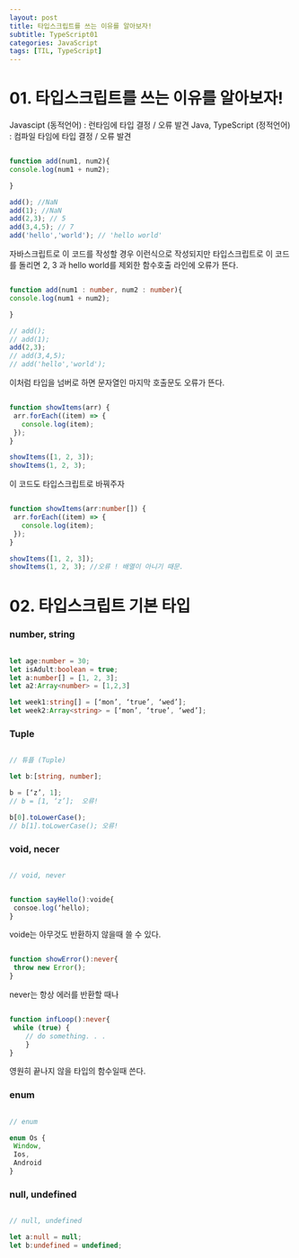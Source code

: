 ```yaml
---
layout: post
title: 타입스크립트를 쓰는 이유를 알아보자!
subtitle: TypeScript01
categories: JavaScript
tags: [TIL, TypeScript]
---
```



# 01. 타입스크립트를 쓰는 이유를 알아보자!


Javascipt (동적언어) : 런타임에 타입 결정 / 오류 발견
Java, TypeScript (정적언어) : 컴파일 타임에 타입 결정 / 오류 발견



```typescript

function add(num1, num2){
console.log(num1 + num2);

}

add(); //NaN
add(1); //NaN
add(2,3); // 5
add(3,4,5); // 7
add('hello','world'); // 'hello world'


```

자바스크립트로 이 코드를 작성할 경우 이런식으로 작성되지만 타입스크립트로 이 코드를 돌리면
2, 3 과 hello world를 제외한 함수호출 라인에 오류가 뜬다.



```typescript

function add(num1 : number, num2 : number){
console.log(num1 + num2);

}

// add();
// add(1);
add(2,3);
// add(3,4,5);
// add('hello','world');


```


이처럼 타입을 넘버로 하면 문자열인 마지막 호출문도 오류가 뜬다.


```javascript

function showItems(arr) {
 arr.forEach((item) => {
   console.log(item);
 });
}

showItems([1, 2, 3]);
showItems(1, 2, 3);

```

이 코드도 타입스크립트로 바꿔주자


```typescript

function showItems(arr:number[]) {
 arr.forEach((item) => {
   console.log(item);
 });
}

showItems([1, 2, 3]);
showItems(1, 2, 3); //오류 ! 배열이 아니기 때문.


```


# 02. 타입스크립트 기본 타입


### number, string

```typescript

let age:number = 30;
let isAdult:boolean = true;
let a:number[] = [1, 2, 3];
let a2:Array<number> = [1,2,3]

let week1:string[] = [‘mon’, ‘true’, ‘wed’];
let week2:Array<string> = [‘mon’, ‘true’, ‘wed’];

```

### Tuple

```typescript

// 튜플 (Tuple)

let b:[string, number];

b = [‘z’, 1]; 
// b = [1, ‘z’];  오류!

b[0].toLowerCase();
// b[1].toLowerCase(); 오류!


```

### void, necer


```typescript

// void, never


function sayHello():voide{
 consoe.log(‘hello);
}

```

voide는 아무것도 반환하지 않을때 쓸 수 있다.

```typescript

function showError():never{
 throw new Error();
}
```

never는 항상 에러를 반환할 때나 

```typescript

function infLoop():never{
 while (true) {
	// do something. . .
	}
}

```

영원히 끝나지 않을 타입의 함수일때 쓴다.


### enum

```typescript

// enum

enum Os {
 Window,
 Ios,
 Android
}

```

### null, undefined

```typescript

// null, undefined

let a:null = null;
let b:undefined = undefined;


```

